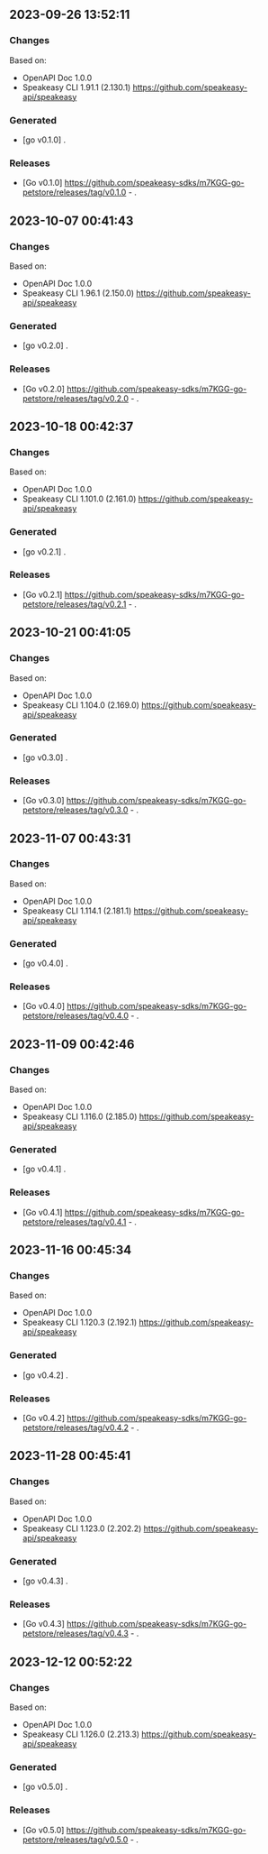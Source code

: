 

## 2023-09-26 13:52:11
### Changes
Based on:
- OpenAPI Doc 1.0.0 
- Speakeasy CLI 1.91.1 (2.130.1) https://github.com/speakeasy-api/speakeasy
### Generated
- [go v0.1.0] .
### Releases
- [Go v0.1.0] https://github.com/speakeasy-sdks/m7KGG-go-petstore/releases/tag/v0.1.0 - .

## 2023-10-07 00:41:43
### Changes
Based on:
- OpenAPI Doc 1.0.0 
- Speakeasy CLI 1.96.1 (2.150.0) https://github.com/speakeasy-api/speakeasy
### Generated
- [go v0.2.0] .
### Releases
- [Go v0.2.0] https://github.com/speakeasy-sdks/m7KGG-go-petstore/releases/tag/v0.2.0 - .

## 2023-10-18 00:42:37
### Changes
Based on:
- OpenAPI Doc 1.0.0 
- Speakeasy CLI 1.101.0 (2.161.0) https://github.com/speakeasy-api/speakeasy
### Generated
- [go v0.2.1] .
### Releases
- [Go v0.2.1] https://github.com/speakeasy-sdks/m7KGG-go-petstore/releases/tag/v0.2.1 - .

## 2023-10-21 00:41:05
### Changes
Based on:
- OpenAPI Doc 1.0.0 
- Speakeasy CLI 1.104.0 (2.169.0) https://github.com/speakeasy-api/speakeasy
### Generated
- [go v0.3.0] .
### Releases
- [Go v0.3.0] https://github.com/speakeasy-sdks/m7KGG-go-petstore/releases/tag/v0.3.0 - .

## 2023-11-07 00:43:31
### Changes
Based on:
- OpenAPI Doc 1.0.0 
- Speakeasy CLI 1.114.1 (2.181.1) https://github.com/speakeasy-api/speakeasy
### Generated
- [go v0.4.0] .
### Releases
- [Go v0.4.0] https://github.com/speakeasy-sdks/m7KGG-go-petstore/releases/tag/v0.4.0 - .

## 2023-11-09 00:42:46
### Changes
Based on:
- OpenAPI Doc 1.0.0 
- Speakeasy CLI 1.116.0 (2.185.0) https://github.com/speakeasy-api/speakeasy
### Generated
- [go v0.4.1] .
### Releases
- [Go v0.4.1] https://github.com/speakeasy-sdks/m7KGG-go-petstore/releases/tag/v0.4.1 - .

## 2023-11-16 00:45:34
### Changes
Based on:
- OpenAPI Doc 1.0.0 
- Speakeasy CLI 1.120.3 (2.192.1) https://github.com/speakeasy-api/speakeasy
### Generated
- [go v0.4.2] .
### Releases
- [Go v0.4.2] https://github.com/speakeasy-sdks/m7KGG-go-petstore/releases/tag/v0.4.2 - .

## 2023-11-28 00:45:41
### Changes
Based on:
- OpenAPI Doc 1.0.0 
- Speakeasy CLI 1.123.0 (2.202.2) https://github.com/speakeasy-api/speakeasy
### Generated
- [go v0.4.3] .
### Releases
- [Go v0.4.3] https://github.com/speakeasy-sdks/m7KGG-go-petstore/releases/tag/v0.4.3 - .

## 2023-12-12 00:52:22
### Changes
Based on:
- OpenAPI Doc 1.0.0 
- Speakeasy CLI 1.126.0 (2.213.3) https://github.com/speakeasy-api/speakeasy
### Generated
- [go v0.5.0] .
### Releases
- [Go v0.5.0] https://github.com/speakeasy-sdks/m7KGG-go-petstore/releases/tag/v0.5.0 - .